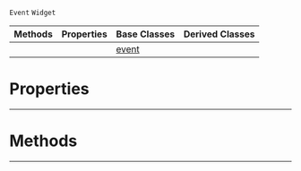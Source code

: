  `Event` `Widget`



|Methods|Properties|Base Classes|Derived Classes|
|---|---|---|---|
| | |[event](https://github.com/zeroengineteam/ZeroDocs/code_reference/class_reference/event.markdown)| |


 #  Properties


---  
 #  Methods


---  
 

 